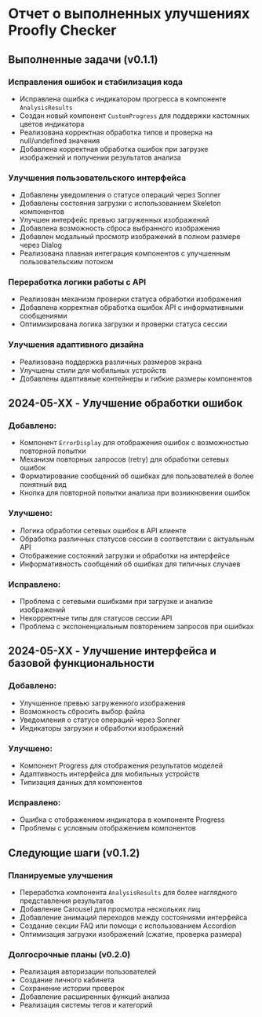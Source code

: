 # Отчет о выполненных улучшениях Proofly Checker

## Выполненные задачи (v0.1.1)

### Исправления ошибок и стабилизация кода
- Исправлена ошибка с индикатором прогресса в компоненте `AnalysisResults`
- Создан новый компонент `CustomProgress` для поддержки кастомных цветов индикатора
- Реализована корректная обработка типов и проверка на null/undefined значения
- Добавлена корректная обработка ошибок при загрузке изображений и получении результатов анализа

### Улучшения пользовательского интерфейса
- Добавлены уведомления о статусе операций через Sonner
- Добавлены состояния загрузки с использованием Skeleton компонентов
- Улучшен интерфейс превью загруженных изображений
- Добавлена возможность сброса выбранного изображения
- Добавлен модальный просмотр изображений в полном размере через Dialog
- Реализована плавная интеграция компонентов с улучшенным пользовательским потоком

### Переработка логики работы с API
- Реализован механизм проверки статуса обработки изображения
- Добавлена корректная обработка ошибок API с информативными сообщениями
- Оптимизирована логика загрузки и проверки статуса сессии

### Улучшения адаптивного дизайна
- Реализована поддержка различных размеров экрана
- Улучшены стили для мобильных устройств
- Добавлены адаптивные контейнеры и гибкие размеры компонентов

## 2024-05-XX - Улучшение обработки ошибок

### Добавлено:
- Компонент `ErrorDisplay` для отображения ошибок с возможностью повторной попытки
- Механизм повторных запросов (retry) для обработки сетевых ошибок
- Форматирование сообщений об ошибках для пользователей в более понятный вид
- Кнопка для повторной попытки анализа при возникновении ошибок

### Улучшено:
- Логика обработки сетевых ошибок в API клиенте
- Обработка различных статусов сессии в соответствии с актуальным API
- Отображение состояний загрузки и обработки на интерфейсе
- Информативность сообщений об ошибках для типичных случаев

### Исправлено:
- Проблема с сетевыми ошибками при загрузке и анализе изображений
- Некорректные типы для статусов сессии API 
- Проблема с экспоненциальным повторением запросов при ошибках

## 2024-05-XX - Улучшение интерфейса и базовой функциональности

### Добавлено:
- Улучшенное превью загруженного изображения
- Возможность сбросить выбор файла
- Уведомления о статусе операций через Sonner
- Индикаторы загрузки и обработки изображений

### Улучшено:
- Компонент Progress для отображения результатов моделей
- Адаптивность интерфейса для мобильных устройств
- Типизация данных для компонентов

### Исправлено:
- Ошибка с отображением индикатора в компоненте Progress
- Проблемы с условным отображением компонентов

## Следующие шаги (v0.1.2)

### Планируемые улучшения
- Переработка компонента `AnalysisResults` для более наглядного представления результатов
- Добавление Carousel для просмотра нескольких лиц
- Добавление анимаций переходов между состояниями интерфейса
- Создание секции FAQ или помощи с использованием Accordion
- Оптимизация загрузки изображений (сжатие, проверка размера)

### Долгосрочные планы (v0.2.0)
- Реализация авторизации пользователей
- Создание личного кабинета
- Сохранение истории проверок
- Добавление расширенных функций анализа
- Реализация системы тегов и категорий 